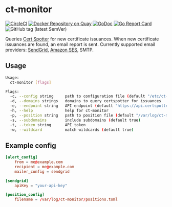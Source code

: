 # ct-monitor
[![CircleCI](https://circleci.com/gh/Hsn723/ct-monitor.svg?style=svg)](https://circleci.com/gh/Hsn723/ct-monitor) [![Docker Repository on Quay](https://quay.io/repository/hsn723/ct-monitor/status "Docker Repository on Quay")](https://quay.io/repository/hsn723/ct-monitor) [![GoDoc](https://godoc.org/github.com/Hsn723/ct-monitor?status.svg)](https://godoc.org/github.com/Hsn723/ct-monitor) [![Go Report Card](https://goreportcard.com/badge/github.com/Hsn723/ct-monitor)](https://goreportcard.com/report/github.com/Hsn723/ct-monitor) ![GitHub tag (latest SemVer)](https://img.shields.io/github/v/tag/Hsn723/ct-monitor?label=latest%20version)


Queries [Cert Spotter](https://sslmate.com/certspotter/) for new certificate issuances. When new certificate issuances are found, an email report is sent. Currently supported email providers: [SendGrid](https://sendgrid.com/), [Amazon SES](https://aws.amazon.com/ses/), SMTP.

## Usage
```sh
Usage:
  ct-monitor [flags]

Flags:
  -c, --config string     path to configuration file (default "/etc/ct-monitor/config.toml")
  -d, --domains strings   domains to query certspotter for issuances
  -e, --endpoint string   API endpoint (default "https://api.certspotter.com/v1/issuances")
  -h, --help              help for ct-monitor
  -p, --position string   path to position file (default "/var/log/ct-monitor/positions.toml")
  -s, --subdomains        include subdomains (default true)
  -t, --token string      API token
  -w, --wildcard          match wildcards (default true)
```

## Example config
```toml
[alert_config]
    from = me@example.com
    recipient = me@example.com
    mailer_config = sendgrid

[sendgrid]
    apiKey = "your-api-key"

[position_config]
    filename = /var/log/ct-monitor/positions.toml
```
